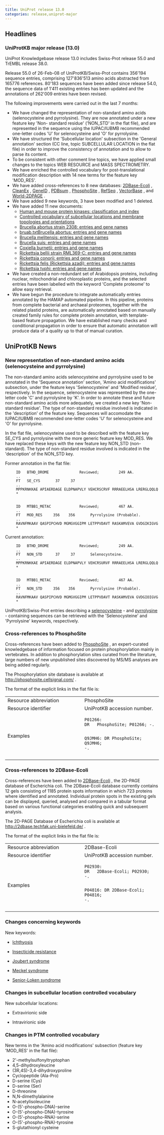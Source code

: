 ```yaml
---
title: UniProt release 13.0
categories: release,uniprot-major
---
```


## Headlines

### UniProtKB major release (13.0)

UniProt Knowledgebase release 13.0 includes Swiss-Prot release 55.0 and TrEMBL release 38.0.

Release 55.0 of 26-Feb-08 of UniProtKB/Swiss-Prot contains 356'194 sequence entries, comprising 127'836'513 amino acids abstracted from 165776 references. 80'183 sequences have been added since release 54.0, the sequence data of 1'411 existing entries has been updated and the annotations of 262'009 entries have been revised.

The following improvements were carried out in the last 7 months:

-   We have changed the representation of non-standard amino acids (selenocysteine and pyrrolysine). They are now annotated under a new feature key 'Non- standard residue' ('NON\_STD' in the flat file), and are represented in the sequence using the IUPAC/IUBMB recommended one-letter codes 'U' for selenocysteine and 'O' for pyrrolysine.
-   We have structured the 'Subcellular location' subsection in the 'General annotation' section (CC line, topic SUBCELLULAR LOCATION in the flat file) in order to improve the consistency of annotation and to allow to parse its content.
-   To be consistent with other comment line topics, we have applied small changes to the topics WEB RESOURCE and MASS SPECTROMETRY.
-   We have enriched the controlled vocabulary for post-translational modification description with 14 new terms for the feature key 'MOD\_RES'.
-   We have added cross-references to 8 new databases: [2DBase-Ecoli](http://2dbase.techfak.uni-bielefeld.de) , [CleanEx](http://www.cleanex.isb-sib.ch/) , [GeneID](http://www.ncbi.nlm.nih.gov/sites/entrez?db=gene) , [PDBsum](http://www.ebi.ac.uk/pdbsum) , [PhosphoSite](http://phosphosite.cellsignal.com) , [RefSeq](http://www.ncbi.nlm.nih.gov/RefSeq/) , [VectorBase](http://www.vectorbase.org/) , and [World-2DPAGE](http://world-2dpage.expasy.org/) .
-   We have added 9 new keywords, 3 have been modified and 1 deleted.
-   We have added 11 new documents:
    -   [Human and mouse protein kinases: classification and index](http://www.uniprot.org/docs/pkinfam)
    -   [Controlled vocabulary of subcellular locations and membrane topologies and orientations](http://www.uniprot.org/docs/subcell)
    -   [Brucella abortus strain 2308: entries and gene names](http://www.uniprot.org/docs/brua2)
    -   [bruab.txtBrucella abortus: entries and gene names](http://www.uniprot.org/docs/bruab)
    -   [Brucella melitensis: entries and gene names](http://www.uniprot.org/docs/brume)
    -   [Brucella suis: entries and gene names](http://www.uniprot.org/docs/brusu)
    -   [Coxiella burnetii: entries and gene names](http://www.uniprot.org/docs/coxbu)
    -   [Rickettsia bellii strain RML369-C: entries and gene names](http://www.uniprot.org/docs/ricbr)
    -   [Rickettsia conorii: entries and gene names](http://www.uniprot.org/docs/riccn)
    -   [Rickettsia felis (Rickettsia azadi): entries and gene names](http://www.uniprot.org/docs/ricfe)
    -   [Rickettsia typhi: entries and gene names](http://www.uniprot.org/docs/ricty)
-   We have created a non-redundant set of Arabidopsis proteins, including nuclear, mitochondrial and chloroplastic proteins, and the selected entries have been labelled with the keyword 'Complete proteome' to allow easy retrieval.
-   We have begun the procedure to integrate automatically entries annotated by the HAMAP automated pipeline. In this pipeline, proteins from complete bacterial and archaeal proteomes, together with the related plastid proteins, are automatically annotated based on manually created family rules for complete protein annotation, with template-based feature propagation. We have established many checks and conditional propagation in order to ensure that automatic annotation will produce data of a quality up to that of manual curation.

## UniProtKB News

### New representation of non-standard amino acids (selenocysteine and pyrrolysine)

The non-standard amino acids selenocysteine and pyrrolysine used to be annotated in the 'Sequence annotation' section, 'Amino acid modifications' subsection, under the feature keys 'Selenocysteine' and 'Modified residue', respectively. In the sequence, selenocysteine was represented by the one-letter code 'C' and pyrrolysine by 'K'. In order to annotate these and future non-standard amino acids more adequately, we created a new key 'Non- standard residue'. The type of non-standard residue involved is indicated in the 'description' of the feature key. Sequences will accomodate the IUPAC/IUBMB recommended one-letter codes 'U' for selenocysteine and 'O' for pyrrolysine.

In the flat file, selenocysteine used to be described with the feature key SE\_CYS and pyrrolysine with the more generic feature key MOD\_RES. We have replaced these keys with the new feature key NON\_STD (non-standard). The type of non-standard residue involved is indicated in the 'description' of the NON\_STD key.

Former annotation in the flat file:

         ID   BTHD_DROME              Reviewed;         249 AA.
         ..
         FT   SE_CYS       37     37
         ..
         MPPKRNKKAE APIAERDAGE ELDPNAPVLY VEHCRSCRVF RRRAEELHSA LRERGLQQLQ
         *
        

         ID   MTBB1_METAC             Reviewed;         467 AA.
         ..
         FT   MOD_RES     356    356       Pyrrolysine (Probable).
         ..
         RAVNFMKAAV QASPIPCHVD MGMGVGGIPM LETPPVDAVT RASKAMVEVA GVDGIKIGVG
         *
        

Current annotation:

         ID   BTHD_DROME              Reviewed;         249 AA.
         ..
         FT   NON_STD      37     37       Selenocysteine.
         ..
         MPPKRNKKAE APIAERDAGE ELDPNAPVLY VEHCRSURVF RRRAEELHSA LRERGLQQLQ
         *
        

         ID   MTBB1_METAC             Reviewed;         467 AA.
         ..
         FT   NON_STD     356    356       Pyrrolysine (Probable).
         ..
         RAVNFMKAAV QASPIPCHVD MGMGVGGIPM LETPPVDAVT RASKAMVEVA GVDGIOIGVG
         *
        

UniProtKB/Swiss-Prot entries describing a [selenocysteine](http://www.uniprot.org/uniprot/?query=keyword:712+AND+reviewed:yes) - and [pyrrolysine](http://www.uniprot.org/uniprot/?query=keyword:669+AND+reviewed:yes) - containing sequences can be retrieved with the 'Selenocysteine' and 'Pyrrolysine' keywords, respectively.

### Cross-references to PhosphoSite

Cross-references have been added to [PhosphoSite](http://phosphosite.cellsignal.com/) , an expert-curated knowledgebase of information focused on protein phosphorylation mainly in vertebrates. In addition to phosphorylation sites curated from the literature, large numbers of new unpublished sites discovered by MS/MS analyses are being added regularly.

The Phosphorylation site database is available at <http://phosphosite.cellsignal.com/> .

The format of the explicit links in the flat file is:

<table><colgroup><col style="width: 50%" /><col style="width: 50%" /></colgroup><tbody><tr class="odd"><td>Resource abbreviation</td><td>PhosphoSite</td></tr><tr class="even"><td>Resource identifier</td><td>UniProtKB accession number.</td></tr><tr class="odd"><td>Examples</td><td><pre><code>P01266:
DR   PhosphoSite; P01266; -.

Q9JMH6:
DR   PhosphoSite; Q9JMH6; -.</code></pre></td></tr></tbody></table>

### Cross-references to 2DBase-Ecoli

Cross-references have been added to [2DBase-Ecoli](http://2dbase.techfak.uni-bielefeld.de/) , the 2D-PAGE database of Escherichia coli. The 2DBase-Ecoli database currently contains 12 gels consisting of 1185 protein spots information in which 723 proteins where identified and annotated. Individual protein spots in the existing gels can be displayed, queried, analysed and compared in a tabular format based on various functional categories enabling quick and subsequent analysis.

The 2D-PAGE Database of Escherichia coli is available at <http://2dbase.techfak.uni-bielefeld.de/> .

The format of the explicit links in the flat file is:

<table><colgroup><col style="width: 50%" /><col style="width: 50%" /></colgroup><tbody><tr class="odd"><td>Resource abbreviation</td><td>2DBase-Ecoli</td></tr><tr class="even"><td>Resource identifier</td><td>UniProtKB accession number.</td></tr><tr class="odd"><td>Examples</td><td><pre><code>P02930:
DR   2DBase-Ecoli; P02930; -.

P04816:
DR   2DBase-Ecoli; P04816; -.</code></pre></td></tr></tbody></table>

### Changes concerning keywords

New keywords:

-   [Ichthyosis](http://www.uniprot.org/keywords/KW-0977)

<!-- -->

-   [Insecticide resistance](http://www.uniprot.org/keywords/KW-0978)

<!-- -->

-   [Joubert syndrome](http://www.uniprot.org/keywords/KW-0979)

<!-- -->

-   [Meckel syndrome](http://www.uniprot.org/keywords/KW-0981)

<!-- -->

-   [Senior-Loken syndrome](http://www.uniprot.org/keywords/KW-0980)

### Changes in subcellular location controlled vocabulary

New subcellular locations:

-   Extravirionic side

<!-- -->

-   Intravirionic side

### Changes in PTM controlled vocabulary

New terms in the 'Amino acid modifications' subsection (feature key 'MOD\_RES' in the flat file):

-   2'-methylsulfonyltryptophan
-   4,5-dihydroxyleucine
-   (3R,4S)-3,4-dihydroxyproline
-   Cyclopeptide (Ala-Pro)
-   D-serine (Cys)
-   D-serine (Ser)
-   D-threonine
-   N,N-dimethylalanine
-   N-acetylisoleucine
-   O-(5'-phospho-DNA)-serine
-   O-(5'-phospho-DNA)-tyrosine
-   O-(5'-phospho-RNA)-serine
-   O-(5'-phospho-RNA)-tyrosine
-   S-glutathionyl cysteine
